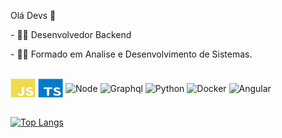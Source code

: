 Olá Devs 👋

<div style="display: inline_block"  >
 <p> - 👨‍💻 Desenvolvedor Backend </p>
 <p> - 👨‍🎓 Formado em Analise e Desenvolvimento de Sistemas. </p> 
</div>

<div style="display: inline_block"><br>
  <img align="center" alt="Js"  height="30" width="40" src="https://raw.githubusercontent.com/devicons/devicon/master/icons/javascript/javascript-plain.svg">
  <img align="center" alt="Ts"  height="30" width="40" src="https://raw.githubusercontent.com/devicons/devicon/master/icons/typescript/typescript-plain.svg">
  <img align="center" alt="Node" height="40" width="40" src="https://cdn.jsdelivr.net/gh/devicons/devicon/icons/nodejs/nodejs-original-wordmark.svg">
  <img align="center" alt="Graphql" height="40" width="40" src="https://cdn.jsdelivr.net/gh/devicons/devicon/icons/graphql/graphql-plain-wordmark.svg">
  <img align="center"  alt="Python" height="30" width="40" src="https://cdn.jsdelivr.net/gh/devicons/devicon/icons/python/python-original-wordmark.svg">
  <img align="center" alt="Docker" height="40" width="40" src="https://cdn.jsdelivr.net/gh/devicons/devicon/icons/docker/docker-original-wordmark.svg">
  <img align="center" alt="Angular" height="30" width="40" src="https://cdn.jsdelivr.net/gh/devicons/devicon/icons/angularjs/angularjs-plain.svg">
 </div>

<br>

[![Top Langs](https://github-readme-stats.vercel.app/api/top-langs/?username=guilhermeffreire&layout=compact)](https://github.com/anuraghazra/github-readme-stats)
